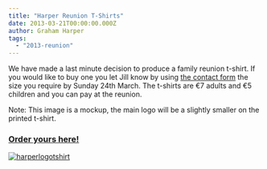```yaml
---
title: "Harper Reunion T-Shirts"
date: 2013-03-21T00:00:00.000Z
author: Graham Harper
tags:
  - "2013-reunion"
---
```


We have made a last minute decision to produce a family reunion t-shirt. If you would like to buy one you let Jill know by using [the contact form](http://harperfamily.ie/contact/ "Contact") the size you require by Sunday 24th March. The t-shirts are €7 adults and €5 children and you can pay at the reunion.

Note: This image is a mockup, the main logo will be a slightly smaller on the printed t-shirt.

### [Order yours here!](http://harperfamily.ie/contact/ "Contact")

[![harperlogotshirt](https://f001.backblazeb2.com/file/harperfamily-media/harperlogotshirt.jpg)](https://f001.backblazeb2.com/file/harperfamily-media/harperlogotshirt.jpg)
